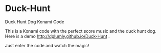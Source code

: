 Duck-Hunt
=========

Duck Hunt Dog Konami Code


This is a Konami code with the perfect score music and the duck hunt dog. Here is a demo http://dplumly.github.io/Duck-Hunt
. 

Just enter the code and watch the magic!
